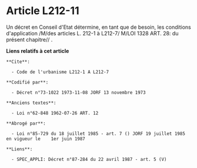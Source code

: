 # Article L212-11

Un décret en Conseil d'Etat détermine, en tant que de besoin, les conditions d'application /M/des articles L. 212-1 à L212-7/
M/LOI  1328 ART. 28: du présent chapitre// .

**Liens relatifs à cet article**

	**Cite**:

	  - Code de l'urbanisme L212-1 A L212-7

	**Codifié par**:

	  - Décret n°73-1022 1973-11-08 JORF 13 novembre 1973

	**Anciens textes**:

	  - Loi n°62-848 1962-07-26 ART. 12

	**Abrogé par**:

	  - Loi n°85-729 du 18 juillet 1985 - art. 7 () JORF 19 juillet 1985  en vigueur le    1er juin 1987

	**Liens**:

	  - SPEC_APPLI: Décret n°87-284 du 22 avril 1987 - art. 5 (V)
